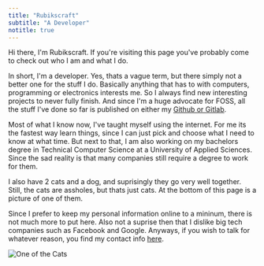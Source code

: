 ```yaml
---
title: "Rubikscraft"
subtitle: "A Developer"
notitle: true
---
```


Hi there, I'm Rubikscraft. If you're visiting this page you've probably come to check out who I am and what I do.

In short, I'm a developer. Yes, thats a vague term, but there simply not a better one for the stuff I do. Basically anything that has to with computers, programming or electronics interests me. So I always find new interesting projects to never fully finish. And since I'm a huge advocate for FOSS, all the stuff I've done so far is published on either my [Github or Gitlab](/info#contact).

Most of what I know now, I've taught myself using the internet. For me its the fastest way learn things, since I can just pick and choose what I need to know at what time. But next to that, I am also working on my bachelors degree in Technical Computer Science at a University of Applied Sciences. Since the sad reality is that many companies still require a degree to work for them.

I also have 2 cats and a dog, and suprisingly they go very well together. Still, the cats are assholes, but thats just cats. At the bottom of this page is a picture of one of them.

Since I prefer to keep my personal information online to a mininum, there is not much more to put here. Also not a suprise then that I dislike big tech companies such as Facebook and Google. Anyways, if you wish to talk for whatever reason, you find my contact info [here](/info#contact).

![One of the Cats](https://i.rubikscraft.nl/i/b30a30c1-ba8a-443e-8f8e-a9033405b79b.jpg?width=1000 "He likes the bag")
